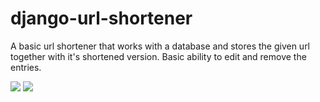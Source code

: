 # django-url-shortener
A basic url shortener that works with a database and stores the given url together with it's shortened version. Basic ability to edit and remove the entries.

![](https://github.com/dpouris/django-url-shortener/blob/main/static/Images/us-demo-pic1.PNG)
![](https://github.com/dpouris/django-url-shortener/blob/main/static/Images/us-demo-pic2.PNG)
